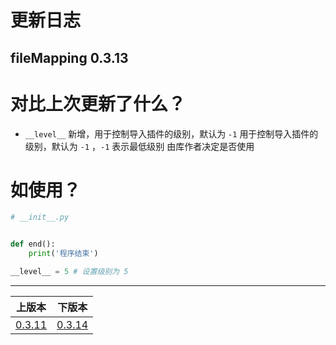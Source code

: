 # 更新日志
## fileMapping 0.3.13


# 对比上次更新了什么？

- `__level__` 新增，用于控制导入插件的级别，默认为 `-1` 
用于控制导入插件的级别，默认为 `-1` ，`-1` 表示最低级别
由库作者决定是否使用 

# 如使用？
```python
# __init__.py


def end():
    print('程序结束')

__level__ = 5 # 设置级别为 5

```


------

|              上版本              |            下版本            |
|:-----------------------------:|:-------------------------:|
| [0.3.11](changelog-0.3.11.md) | [0.3.14](../changelog.md) |

